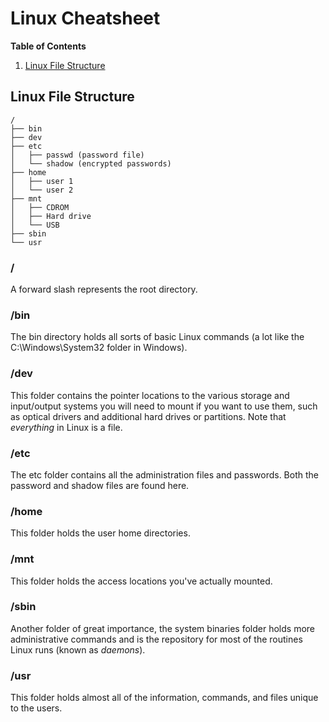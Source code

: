 # Linux Cheatsheet

**Table of Contents**
1. [Linux File Structure](#linux-file-structure)

## Linux File Structure
```
/
├── bin
├── dev
├── etc
│   ├── passwd (password file)
│   └── shadow (encrypted passwords)
├── home
│   ├── user 1
│   └── user 2
├── mnt
│   ├── CDROM
│   ├── Hard drive
│   └── USB
├── sbin
└── usr
```

### /
A forward slash represents the root directory.

### /bin
The bin directory holds all sorts of basic Linux commands (a lot like the C:\Windows\System32 folder in Windows).

### /dev
This folder contains the pointer locations to the various storage and input/output systems you will need to mount if you want to use them, such as optical drivers and additional hard drives or partitions. Note that *everything* in Linux is a file.

### /etc
The etc folder contains all the administration files and passwords. Both the password and shadow files are found here.

### /home
This folder holds the user home directories.

### /mnt
This folder holds the access locations you've actually mounted.

### /sbin
Another folder of great importance, the system binaries folder holds more administrative commands and is the repository for most of the routines Linux runs (known as *daemons*).

### /usr
This folder holds almost all of the information, commands, and files unique to the users.
